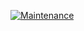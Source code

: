 [![Maintenance](https://img.shields.io/badge/Maintained%3F-yes-green.svg)](https://bitbucket.org/dobriyanchik/unicorntaf/commits)